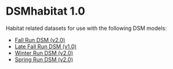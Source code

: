 # DSMhabitat 1.0

Habitat related datasets for use with the following DSM models:

* [Fall Run DSM (v2.0)](https://github.com/reorienting-to-recovery/fallRunDSM/releases/tag/v2.0)
* [Late Fall Run DSM (v1.0)](https://github.com/reorienting-to-recovery/fallRunDSM/releases/tag/v1.0)
* [Winter Run DSM (v2.0)](https://github.com/reorienting-to-recovery/winterRunDSM/releases/tag/v2.0)
* [Spring Run DSM (v2.0)](https://github.com/reorienting-to-recovery/springRunDSM/releases/tag/v2.0)
